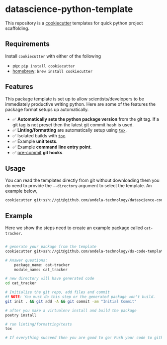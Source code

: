 # datascience-python-template

This repository is a [cookiecutter](https://github.com/cookiecutter/cookiecutter) templates for
quick python project scaffolding.

## Requirements

Install `cookiecutter` with either of the following

* pip: `pip install cookiecutter`
* [homebrew](https://brew.sh):  `brew install cookiecutter`

## Features

This package template is set up to allow scientists/developers to be immediately productive writing python.
Here are some of the features the package format setups up automatically.

* ✅ **Automatically sets the python package version** from the git tag. If a git tag is not preset then the latest git commit hash is used.
* ✅ **Linting/formatting** are automatically setup using [`tox`](https://tox.wiki/en/latest/).
* ✅ Isolated builds with [`tox`](https://tox.wiki/en/latest/).
* ✅ Example **unit tests**.
* ✅ Example **command line entry point**.
* ✅ [pre-commit](https://pre-commit.com) **git hooks**.

## Usage

You can read the templates directly from git without downloading them you do need to provide the `--directory`
argument to select the template. An example below,

```sh
cookiecutter git+ssh://git@github.com/andela-technology/datascience-code-template --directory basic-template
```

## Example

Here we show the steps need to create an example package called `cat-tracker`.

```sh

# generate your package from the template
cookiecutter git+ssh://git@github.com/andela-technology/ds-code-template --directory basic-template

# Answer questions:
    package_name: cat-tracker
    module_name: cat_tracker

# new directory will have generated code
cd cat_tracker

# Initialize the git repo, add files and commit
#❗ NOTE: You must do this step or the generated package won't build.
git init . && git add -A && git commit -am "Initial Commit"

# after you make a virtualenv install and build the package
poetry install

# run linting/formatting/tests
tox

# If everything succeed then you are good to go! Push your code to github.
```
